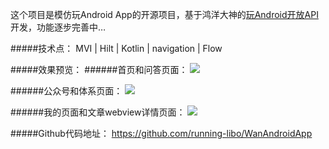 这个项目是模仿玩Android App的开源项目，基于鸿洋大神的[玩Android开放API](http://www.wanandroid.com/blog/show/2)开发，功能逐步完善中…

#####技术点：
MVI | Hilt | Kotlin | navigation | Flow 

#####效果预览：
######首页和问答页面：
![](https://upload-images.jianshu.io/upload_images/8669504-26e7b8270a2f0287.png?imageMogr2/auto-orient/strip%7CimageView2/2/w/1240)

######公众号和体系页面：
![](https://upload-images.jianshu.io/upload_images/8669504-c0ff784c6d781cde.png?imageMogr2/auto-orient/strip%7CimageView2/2/w/1240)

######我的页面和文章webview详情页面：
![](https://upload-images.jianshu.io/upload_images/8669504-818ad4649b9f03f5.png?imageMogr2/auto-orient/strip%7CimageView2/2/w/1240)

#####Github代码地址：
https://github.com/running-libo/WanAndroidApp


